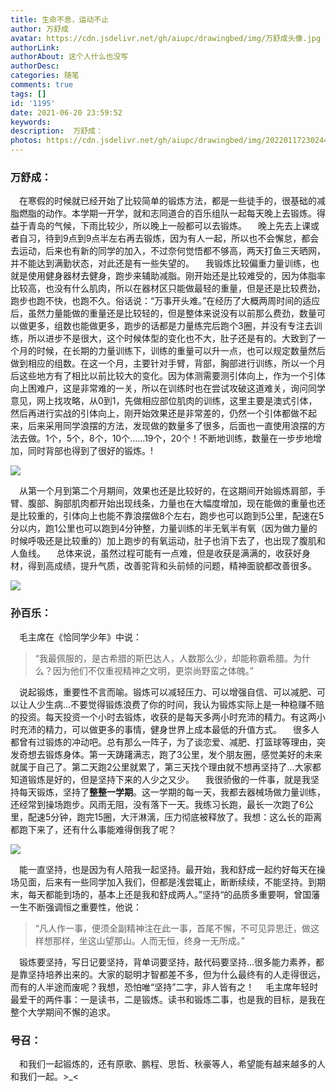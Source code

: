 ```yaml
---
title: 生命不息，运动不止
author: 万舒成
avatar: https://cdn.jsdelivr.net/gh/aiupc/drawingbed/img/万舒成头像.jpg
authorLink: 
authorAbout: 这个人什么也没写
authorDesc: 
categories: 随笔 
comments: true
tags: []
id: '1195'
date: 2021-06-20 23:59:52
keywords:
description:  万舒成：
photos: https://cdn.jsdelivr.net/gh/aiupc/drawingbed/img/20220117230244.png
---
```


### 万舒成：

  在寒假的时候就已经开始了比较简单的锻炼方法，都是一些徒手的，很基础的减脂燃脂的动作。本学期一开学，就和志同道合的百乐组队一起每天晚上去锻炼。得益于青岛的气候，下雨比较少，所以晚上一般都可以去锻炼。   晚上先去上课或者自习，待到9点到9点半左右再去锻炼，因为有人一起，所以也不会懈怠，都会去运动，后来也有新的同学的加入，不过奈何觉悟都不够高，两天打鱼三天晒网，并不能达到满勤状态，对此还是有一些失望的。   我锻炼比较偏重力量训练，也就是使用健身器材去健身，跑步来辅助减脂。刚开始还是比较难受的，因为体脂率比较高，也没有什么肌肉，所以在器材区只能做最轻的重量，但是还是比较费劲，跑步也跑不快，也跑不久。俗话说：“万事开头难。”在经历了大概两周时间的适应后，虽然力量能做的重量还是比较轻的，但是整体来说没有以前那么费劲，数量可以做更多，组数也能做更多，跑步的话都是力量练完后跑个3圈，并没有专注去训练，所以进步不是很大，这个时候体型的变化也不大，肚子还是有的。大致到了一个月的时候，在长期的力量训练下，训练的重量可以升一点，也可以规定数量然后做到相应的组数。在这一个月，主要针对手臂，背部，胸部进行训练，所以一个月后这些地方有了相比以前比较大的变化。因为体测需要测引体向上，作为一个引体向上困难户，这是非常难的一关，所以在训练时也在尝试攻破这道难关，询问同学意见，网上找攻略，从0到1，先做相应部位肌肉的训练，这里主要是澳式引体，然后再进行实战的引体向上，刚开始效果还是非常差的，仍然一个引体都做不起来，后来采用同学浪摆的方法，发现做的数量多了很多，后面也一直使用浪摆的方法去做。1个，5个，8个，10个……19个，20个！不断地训练，数量在一步步地增加，同时背部也得到了很好的锻炼。!

![](https://cdn.jsdelivr.net/gh/aiupc/drawingbed/img/舒成肌肉-300x225.jpg)

  从第一个月到第二个月期间，效果也还是比较好的，在这期间开始锻炼肩部，手臂、腹部、胸部肌肉都开始出现线条，力量也在大幅度增加，现在能做的重量也还是比较重的，引体向上也能不靠浪摆做8个左右，跑步也可以跑到5公里，配速在5分以内，跑1公里也可以跑到4分钟整，力量训练的半无氧半有氧（因为做力量的时候呼吸还是比较重的）加上跑步的有氧运动，肚子也消下去了，也出现了腹肌和人鱼线。   总体来说，虽然过程可能有一点难，但是收获是满满的，收获好身材，得到高成绩，提升气质，改善驼背和头前倾的问题，精神面貌都改善很多。

![](https://cdn.jsdelivr.net/gh/aiupc/drawingbed/img/舒成成绩-139x300.png)

### 孙百乐：

  毛主席在《恰同学少年》中说：

> “我最佩服的，是古希腊的斯巴达人，人数那么少，却能称霸希腊。为什么？因为他们不仅重视精神之文明，更崇尚野蛮之体魄。”

  说起锻炼，重要性不言而喻。锻炼可以减轻压力、可以增强自信、可以减肥、可以让人少生病...不要觉得锻炼浪费了你的时间，我认为锻炼实际上是一种稳赚不赔的投资。每天投资一个小时去锻炼，收获的是每天多两小时充沛的精力。有这两小时充沛的精力，可以做更多的事情，健身世界上成本最低的升值方式。   很多人都曾有过锻炼的冲动吧。总有那么一阵子，为了谈恋爱、减肥、打篮球等理由，突发奇想去锻炼身体。第一天踌躇满志，跑了3公里，发个朋友圈，感觉美好的未来就属于自己了。第二天跑2公里就累了，第三天找个理由就不想再坚持了...大家都知道锻炼是好的，但是坚持下来的人少之又少。   我很骄傲的一件事，就是我坚持每天锻炼，坚持了**整整一学期**。这一学期的每一天，我都去器械场做力量训练，还经常到操场跑步。风雨无阻，没有落下一天。我练习长跑，最长一次跑了6公里，配速5分钟，跑完15圈，大汗淋漓，压力彻底被释放了。我想：这么长的距离都跑下来了，还有什么事能难得倒我了呢？

![](https://cdn.jsdelivr.net/gh/aiupc/drawingbed/img/百乐跑步-1-135x300.jpg)

  能一直坚持，也是因为有人陪我一起坚持。最开始，我和舒成一起约好每天在操场见面，后来有一些同学加入我们，但都是浅尝辄止，断断续续，不能坚持。到期末，每天都能到场的，基本上还是我和舒成两人。”坚持“的品质多重要啊，曾国藩一生不断强调恒之重要性，他说：

> “凡人作一事，便须全副精神注在此一事，首尾不懈，不可见异思迁，做这样想那样，坐这山望那山。人而无恒，终身一无所成。”

  锻炼要坚持，写日记要坚持，背单词要坚持，敲代码要坚持...很多能力素养，都是靠坚持培养出来的。大家的聪明才智都差不多，但为什么最终有的人走得很远，而有的人半途而废呢？我想，恐怕唯“坚持”二字，非人皆有之！   毛主席年轻时最爱干的两件事：一是读书，二是锻炼。读书和锻炼二事，也是我的目标，是我在整个大学期间不懈的追求。

### 号召：

  和我们一起锻炼的，还有原歌、鹏程、思哲、秋豪等人，希望能有越来越多的人和我们一起。>\_<